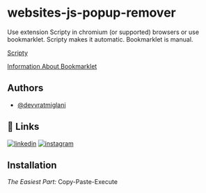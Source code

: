 # websites-js-popup-remover

Use extension Scripty in chromium (or supported) browsers or use bookmarklet.
Scripty makes it automatic.
Bookmarklet is manual.

[Scripty](https://chrome.google.com/webstore/detail/scripty-javascript-inject/milkbiaeapddfnpenedfgbfdacpbcbam)

[Information About Bookmarklet](https://www.freecodecamp.org/news/what-are-bookmarklets/)

## Authors

- [@devvratmiglani](https://www.github.com/devvratmiglani)


## 🔗 Links

[![linkedin](https://img.shields.io/badge/linkedin-0A66C2?style=for-the-badge&logo=linkedin&logoColor=white)](https://www.linkedin.com/in/devvrat-miglani-06418022a)
[![instagram](https://img.shields.io/badge/Instagram-%20-ff69b7?style=for-the-badge&logo=instagram)](https://www.instagram.com/devvratmiglani/)

## Installation

*The Easiest Part:*
Copy-Paste-Execute

